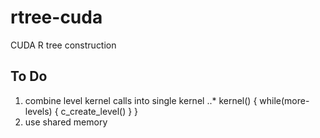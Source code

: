 rtree-cuda
==========

CUDA R tree construction

## To Do
1. combine level kernel calls into single kernel
..* kernel() { while(more-levels) { c_create_level() } }
2. use shared memory
